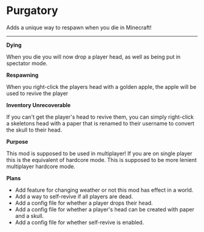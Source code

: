 # Purgatory

Adds a unique way to respawn when you die in Minecraft!

****

**Dying** 

When you die you will now drop a player head, as well as being put in spectator mode.

**Respawning**

When you right-click the players head with a golden apple, the apple will be used to revive the player

**Inventory Unrecoverable**

If you can't get the player's head to revive them, you can simply right-click a skeletons
head with a paper that is renamed to their username to convert the skull to their head.

**Purpose**

This mod is supposed to be used in multiplayer! If you are on single player this is the equivalent of hardcore mode.
This is supposed to be more lenient multiplayer hardcore mode.

**Plans**

 - Add feature for changing weather or not this mod has effect in a world.
 - Add a way to self-revive if all players are dead.
 - Add a config file for whether a player drops their head.
 - Add a config file for whether a player's head can be created with paper and a skull.
 - Add a config file for whether self-revive is enabled.
